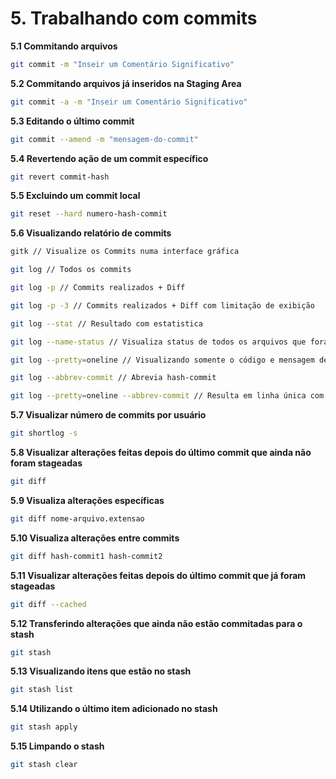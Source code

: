 # 5. Trabalhando com commits

**5.1 Commitando arquivos**
```bash
git commit -m "Inseir um Comentário Significativo"
```

**5.2 Commitando arquivos já inseridos na Staging Area**
```bash
git commit -a -m "Inseir um Comentário Significativo"
```

**5.3 Editando o último commit**
```bash
git commit --amend -m "mensagem-do-commit"
```

**5.4 Revertendo ação de um commit específico**
```bash
git revert commit-hash
```

**5.5 Excluindo um commit local**
```bash
git reset --hard numero-hash-commit
```

**5.6 Visualizando relatório de commits**
```bash
gitk // Visualize os Commits numa interface gráfica

git log // Todos os commits

git log -p // Commits realizados + Diff

git log -p -3 // Commits realizados + Diff com limitação de exibição

git log --stat // Resultado com estatistica

git log --name-status // Visualiza status de todos os arquivos que foram modificados

git log --pretty=oneline // Visualizando somente o código e mensagem de cada commit

git log --abbrev-commit // Abrevia hash-commit

git log --pretty=oneline --abbrev-commit // Resulta em linha única com hash-commit abreviada

```

**5.7 Visualizar número de commits por usuário**
```bash
git shortlog -s
```

**5.8 Visualizar alterações feitas depois do último commit que ainda não foram stageadas**
```bash
git diff
```

**5.9 Visualiza alterações específicas**
```bash
git diff nome-arquivo.extensao
```

**5.10 Visualiza alterações entre commits**
```bash
git diff hash-commit1 hash-commit2
```

**5.11 Visualizar alterações feitas depois do último commit que já foram stageadas**
```bash
git diff --cached
```

**5.12 Transferindo alterações que ainda não estão commitadas para o stash**
```bash
git stash
```

**5.13 Visualizando itens que estão no stash**
```bash
git stash list
```

**5.14 Utilizando o último item adicionado no stash**
```bash
git stash apply
```

**5.15 Limpando o stash**
```bash
git stash clear
```
